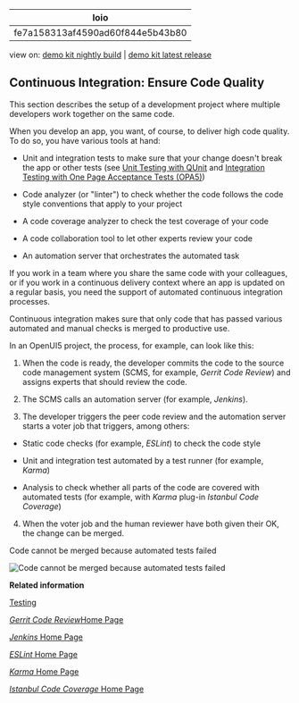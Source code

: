<!-- loiofe7a158313af4590ad60f844e5b43b80 -->

| loio |
| -----|
| fe7a158313af4590ad60f844e5b43b80 |

<div id="loio">

view on: [demo kit nightly build](https://openui5nightly.hana.ondemand.com/#/topic/fe7a158313af4590ad60f844e5b43b80) | [demo kit latest release](https://openui5.hana.ondemand.com/#/topic/fe7a158313af4590ad60f844e5b43b80)</div>

## Continuous Integration: Ensure Code Quality

This section describes the setup of a development project where multiple developers work together on the same code.

When you develop an app, you want, of course, to deliver high code quality. To do so, you have various tools at hand:

-   Unit and integration tests to make sure that your change doesn't break the app or other tests \(see [Unit Testing with QUnit](Unit_Testing_with_QUnit_09d145c.md) and [Integration Testing with One Page Acceptance Tests \(OPA5\)](Integration_Testing_with_One_Page_Acceptance_Tests_(OPA5)_2696ab5.md)\)

-   Code analyzer \(or "linter"\) to check whether the code follows the code style conventions that apply to your project

-   A code coverage analyzer to check the test coverage of your code

-   A code collaboration tool to let other experts review your code

-   An automation server that orchestrates the automated task


If you work in a team where you share the same code with your colleagues, or if you work in a continuous delivery context where an app is updated on a regular basis, you need the support of automated continuous integration processes.

Continuous integration makes sure that only code that has passed various automated and manual checks is merged to productive use.

In an OpenUI5 project, the process, for example, can look like this:

1.  When the code is ready, the developer commits the code to the source code management system \(SCMS, for example, *Gerrit Code Review*\) and assigns experts that should review the code.

2.  The SCMS calls an automation server \(for example, *Jenkins*\).

3.  The developer triggers the peer code review and the automation server starts a voter job that triggers, among others:

-   Static code checks \(for example, *ESLint*\) to check the code style

-   Unit and integration test automated by a test runner \(for example, *Karma*\)

-   Analysis to check whether all parts of the code are covered with automated tests \(for example, with *Karma* plug-in *Istanbul Code Coverage*\)

4.  When the voter job and the human reviewer have both given their OK, the change can be merged.


  
  
Code cannot be merged because automated tests failed<a name="loiofe7a158313af4590ad60f844e5b43b80__fig_rgh_cfj_pbb"/>

 ![](loiob1c16e7bde8d466a804647f9c0fb9d37_LowRes.png "Code cannot be merged because automated tests failed") 

**Related information**  


[Testing](Testing_7cdee40.md)

[*Gerrit Code Review*Home Page](https://www.gerritcodereview.com)

[*Jenkins* Home Page](https://jenkins.io/)

[*ESLint* Home Page](https://eslint.org/)

[*Karma* Home Page](https://karma-runner.github.io/)

[*Istanbul Code Coverage* Home Page](https://istanbul.js.org/)

